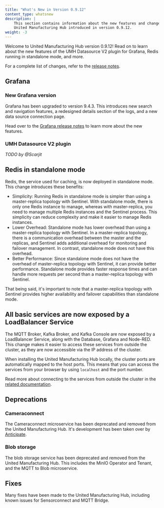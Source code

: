 ```yaml
---
title: "What's New in Version 0.9.12"
content_type: whatsnew
description: |
    This section contains information about the new features and changes in the
    United Manufacturing Hub introduced in version 0.9.12.
weight: -3
---
```


<!-- overview -->

Welcome to United Manufacturing Hub version 0.9.12! Read on to learn about
the new features of the UMH Datasource V2 plugin for Grafana, Redis running
in standalone mode, and more.

For a complete list of changes, refer to the
[release notes](/docs/releases/notes/0.9.12/).

<!-- body -->

## Grafana

### New Grafana version

Grafana has been upgraded to version 9.4.3. This introduces new search and
navigation features, a redesigned details section of the logs, and a new
data source connection page.

Head over to the [Grafana release notes](https://grafana.com/docs/grafana/latest/whatsnew/whats-new-in-v9-4/)
to learn more about the new features.

### UMH Datasource V2 plugin

_TODO by @Scarjit_

## Redis in standalone mode

Redis, the service used for caching, is now deployed in standalone mode. This
change introduces these benefits:

- Simplicity: Running Redis in standalone mode is simpler than using a
  master-replica topology with Sentinel. With standalone mode, there is only one
  Redis instance to manage, whereas with master-replica, you need to manage
  multiple Redis instances and the Sentinel process. This simplicity can reduce
  complexity and make it easier to manage Redis instances.
- Lower Overhead: Standalone mode has lower overhead than using a master-replica
  topology with Sentinel. In a master-replica topology, there is a communication
  overhead between the master and the replicas, and Sentinel adds additional
  overhead for monitoring and failover management. In contrast, standalone mode
  does not have this overhead.
- Better Performance: Since standalone mode does not have the overhead of
  master-replica topology with Sentinel, it can provide better performance.
  Standalone mode provides faster response times and can handle more requests
  per second than a master-replica topology with Sentinel.

That being said, it's important to note that a master-replica topology with
Sentinel provides higher availability and failover capabilities than standalone
mode.

## All basic services are now exposed by a LoadBalancer Service

The MQTT Broker, Kafka Broker, and Kafka Console are now exposed by a
LoadBalancer Service, along with the Database, Grafana and Node-RED. This
change makes it easier to access these services from outside the cluster, as
they are now accessible via the IP address of the cluster.

When installing the United Manufacturing Hub locally, the cluster ports are
automatically mapped to the host ports. This means that you can access the
services from your browser by using `localhost` and the port number.

Read more about connecting to the services from outside the cluster in the
[related documentation](/docs/production-guide/administration/access-services-from-outside-cluster/).

## Deprecations

### Cameraconnect

The Cameraconnect microservice has been deprecated and removed from the
United Manufacturing Hub. It's development has been taken over by [Anticipate](https://www.anticipate.ml/).

### Blob storage

The blob storage service has been deprecated and removed from the United
Manufacturing Hub. This includes the MinIO Operator and Tenant, and the MQTT to
Blob microservice.

## Fixes

Many fixes have been made to the United Manufacturing Hub, including known
issues for Sensorconnect and MQTT Bridge.
